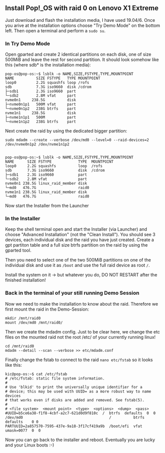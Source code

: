 ## Install Pop!_OS with raid 0 on Lenovo X1 Extreme
Just download and flash the installation media, I have used 19.04/6. Once you arive at the installation options choose "Try Demo Mode" on the bottom left. Then open a terminal and perform a `sudo su`.

### In Try Demo Mode
Open gparted and create 2 identical partitions on each disk, one of size 500MiB and leave the rest for second partition. It should look somehow like this (where sdb* is the installation media):

```
pop-os@pop-os:~$ lsblk -o NAME,SIZE,FSTYPE,TYPE,MOUNTPOINT
NAME          SIZE FSTYPE   TYPE MOUNTPOINT
loop0         2.2G squashfs loop /rofs
sdb           7.3G iso9660  disk /cdrom
├─sdb1        2.3G iso9660  part
└─sdb2        2.8M vfat     part
nvme0n1     238.5G          disk
├─nvme0n1p1   500M vfat     part
└─nvme0n1p2   238G btrfs    part
nvme1n1     238.5G          disk
├─nvme1n1p1   500M          part
└─nvme1n1p2   238G btrfs    part 
```

Next create the raid by using the dedicated bigger partition:

```
sudo mdadm --create --verbose /dev/md0 --level=0 --raid-devices=2 /dev/nvme0n1p2 /dev/nvme1n1p2


pop-os@pop-os:~$ lsblk -o NAME,SIZE,FSTYPE,TYPE,MOUNTPOINT
NAME      SIZE FSTYPE            TYPE  MOUNTPOINT
loop0     2.2G squashfs          loop  /rofs
sdb       7.3G iso9660           disk  /cdrom
├─sdb1    2.3G iso9660           part  
└─sdb2    2.8M vfat              part  
nvme0n1 238.5G linux_raid_member disk  
└─md0   476.7G                   raid0
nvme1n1 238.5G linux_raid_member disk  
└─md0   476.7G                   raid0
```

Now start the Installer from the Launcher

### In the Installer
Keep the shell terminal open and start the Installer (via Launcher) and choose "Advanced Installation" (not the "Clean Install"). You should see 3 devices, each individual disk and the raid you have just created. Create a gpt partiton table and a full size btrfs partition on the raid by using the gparted tool. 

Then you need to select one of the two 500MiB partitions on one of the individual disk and use it as `/boot` and use the full raid device as root `/`. 

Install the system on it -> but whatever you do, DO NOT RESTART after the finished installation!

### Back in the terminal of your still running Demo Session
Now we need to make the installation to know about the raid. Therefore we first mount the raid in the Demo-Session:

```
mkdir /mnt/raid0
mount /dev/md0 /mnt/raid0/
```

Then we create the mdadm config. Just to be clear here, we change the etc files on the mounted raid not the root /etc/ of your currently running linux!

```
cd /mnt/raid0
mdadm --detail --scan --verbose >> etc/mdadm.conf
```

Finally change the fstab to connect to the raid `nano etc/fstab` so it looks like this:

```
kic@pop-os:~$ cat /etc/fstab 
# /etc/fstab: static file system information.
#
# Use 'blkid' to print the universally unique identifier for a
# device; this may be used with UUID= as a more robust way to name devices
# that works even if disks are added and removed. See fstab(5).
#
# <file system>  <mount point>  <type>  <options>  <dump>  <pass>
#UUID=b5ce6a38-f1f8-4cbf-a2c7-621d0d9f810c  /  btrfs  defaults  0  0
/dev/md0                                       /          btrfs defaults    0 0
PARTUUID=2a857570-7595-437e-9a18-3f17cf419a9b  /boot/efi  vfat  umask=0077  0  0
```

Now you can go back to the installer and reboot. Eventually you are lucky and your Linux boots :-)









